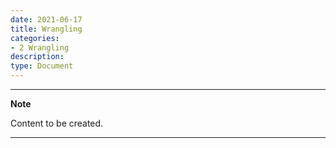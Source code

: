 ```yaml
---
date: 2021-06-17
title: Wrangling
categories:
- 2 Wrangling
description:
type: Document
---
```


----
**Note**

Content to be created.

---
